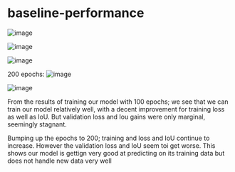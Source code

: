 # baseline-performance
 
![image](https://user-images.githubusercontent.com/102538462/206788159-cc13c5a4-2e51-4233-ac07-c7ff60d8d1f5.png)

![image](https://user-images.githubusercontent.com/102538462/206788268-21de1baa-8345-4d88-b811-a6e5103183e4.png)


![image](https://user-images.githubusercontent.com/102538462/206788343-e18abf09-fc7e-47ab-8dc6-96ea10e8244e.png)

200 epochs:
![image](https://user-images.githubusercontent.com/102538462/206932724-2382e03e-bcab-4c84-94cb-9f2168c74b3b.png)

![image](https://user-images.githubusercontent.com/102538462/206932735-c00a2352-07da-4df9-b78a-6a3d0d22e534.png)

From the results of training our model with 100 epochs; we see that we can train our model relatively well, with a decent improvement for training loss as well as IoU. But validation loss and Iou gains were only marginal, seemingly stagnant.

Bumping up the epochs to 200; training and loss and IoU continue to increase. However the validation loss and IoU seem toi get worse. This shows our model is gettign very good at predicting on its training data but does not handle new data very well
